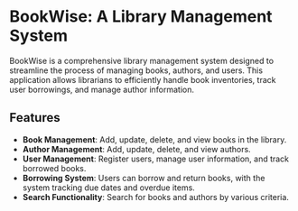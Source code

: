 # BookWise: A Library Management System
BookWise is a comprehensive library management system designed to streamline the process of managing books, authors, and users. This application allows librarians to efficiently handle book inventories, track user borrowings, and manage author information.
## Features
- **Book Management**: Add, update, delete, and view books in the library.
- **Author Management**: Add, update, delete, and view authors.
- **User Management**: Register users, manage user information, and track borrowed books.
- **Borrowing System**: Users can borrow and return books, with the system tracking due dates and overdue items.
- **Search Functionality**: Search for books and authors by various criteria.


        

